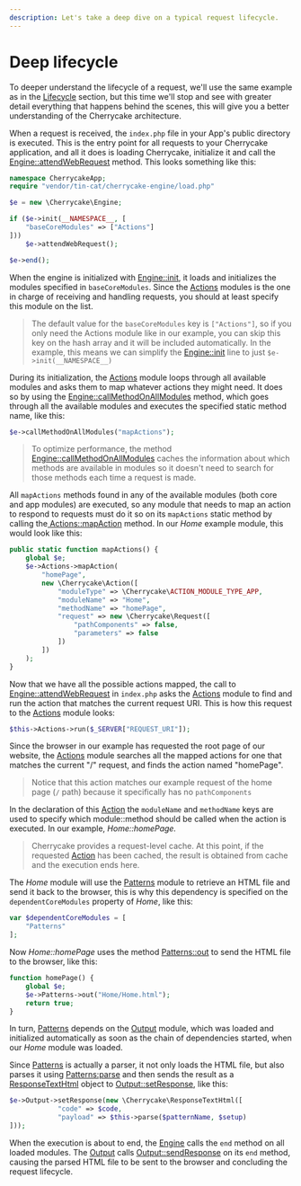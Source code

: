 ```yaml
---
description: Let's take a deep dive on a typical request lifecycle.
---
```


# Deep lifecycle

To deeper understand the lifecycle of a request, we'll use the same example as in the [Lifecycle](./) section, but this time we'll stop and see with greater detail everything that happens behind the scenes, this will give you a better understanding of the Cherrycake architecture.

When a request is received, the `index.php` file in your App's public directory is executed. This is the entry point for all requests to your Cherrycake application, and all it does is loading Cherrycake, initialize it and call the [Engine::attendWebRequest](../../reference/core-classes/engine/methods.md#attendwebrequest) method. This looks something like this:

```php
namespace CherrycakeApp;
require "vendor/tin-cat/cherrycake-engine/load.php"

$e = new \Cherrycake\Engine;

if ($e->init(__NAMESPACE__, [
    "baseCoreModules" => ["Actions"]
]))
    $e->attendWebRequest();

$e->end();
```

When the engine is initialized with [Engine::init](../../reference/core-classes/engine/methods.md#init), it loads and initializes the modules specified in `baseCoreModules`. Since the [Actions](../../reference/core-modules/actions-1/actions.md) modules is the one in charge of receiving and handling requests, you should at least specify this module on the list.

> The default value for the `baseCoreModules` key is `["Actions"]`, so if you only need the Actions module like in our example, you can skip this key on the hash array and it will be included automatically. In the example, this means we can simplify the [Engine::init](../../reference/core-classes/engine/methods.md#init) line to just `$e->init(__NAMESPACE__)`

During its initialization, the [Actions](../../reference/core-modules/actions-1/actions.md) module loops through all available modules and asks them to map whatever actions they might need. It does so by using the [Engine::callMethodOnAllModules](../../reference/core-classes/engine/methods.md#callmethodonallmodules) method, which goes through all the available modules and executes the specified static method name, like this:

```php
$e->callMethodOnAllModules("mapActions");
```

> To optimize performance, the method [Engine::callMethodOnAllModules](../../reference/core-classes/engine/methods.md#callmethodonallmodules) caches the information about which methods are available in modules so it doesn't need to search for those methods each time a request is made.

All `mapActions` methods found in any of the available modules \(both core and app modules\) are executed, so any module that needs to map an action to respond to requests must do it so on its `mapActions` static method by calling the[ Actions::mapAction](../../reference/core-modules/actions-1/actions.md#mapaction) method. In our _Home_ example module, this would look like this:

```php
public static function mapActions() {
	global $e;
	$e->Actions->mapAction(
		"homePage",
		new \Cherrycake\Action([
			"moduleType" => \Cherrycake\ACTION_MODULE_TYPE_APP,
			"moduleName" => "Home",
			"methodName" => "homePage",
			"request" => new \Cherrycake\Request([
				"pathComponents" => false,
				"parameters" => false
			])
		])
	);
}
```

Now that we have all the possible actions mapped, the call to[ Engine::attendWebRequest](../../reference/core-classes/engine/methods.md#attendwebrequest) in `index.php` asks the [Actions](../../reference/core-modules/actions-1/actions.md) module to find and run the action that matches the current request URI. This is how this request to the [Actions](../../reference/core-modules/actions-1/actions.md) module looks:

```php
$this->Actions->run($_SERVER["REQUEST_URI"]);
```

Since the browser in our example has requested the root page of our website, the [Actions](../../reference/core-modules/actions-1/actions.md) module searches all the mapped actions for one that matches the current "/" request, and finds the action named "homePage".

> Notice that this action matches our example request of the home page \(`/` path\) because it specifically has no `pathComponents`

In the declaration of this [Action](../../reference/core-classes/action/) the `moduleName` and `methodName` keys are used to specify which module::method should be called when the action is executed. In our example, _Home::homePage._

> Cherrycake provides a request-level cache. At this point, if the requested [Action](../../reference/core-classes/action/) has been cached, the result is obtained from cache and the execution ends here.

The _Home_ module will use the [Patterns](../../reference/core-modules/patterns/) module to retrieve an HTML file and send it back to the browser, this is why this dependency is specified on the `dependentCoreModules` property of _Home_, like this:

```php
var $dependentCoreModules = [
    "Patterns"
];
```

Now _Home::homePage_ uses the method [Patterns::out](../../reference/core-modules/patterns/methods.md#out) to send the HTML file to the browser, like this:

```php
function homePage() {
    global $e;
    $e->Patterns->out("Home/Home.html");
    return true;
}
```

In turn, [Patterns](../../reference/core-modules/patterns/) depends on the [Output](../../reference/core-modules/output/) module, which was loaded and initialized automatically as soon as the chain of dependencies started, when our _Home_ module was loaded.

Since [Patterns](../../reference/core-modules/patterns/) is actually a parser, it not only loads the HTML file, but also parses it using [Patterns:parse](../../reference/core-modules/patterns/#parse-patternname-setup) and then sends the result as a [ResponseTextHtml](../../reference/core-classes/response.md) object to [Output::setResponse](../../reference/core-modules/output/#setresponse-response), like this:

```php
$e->Output->setResponse(new \Cherrycake\ResponseTextHtml([
			"code" => $code,
			"payload" => $this->parse($patternName, $setup)
]));
```

When the execution is about to end, the [Engine](../../reference/core-classes/engine/) calls the `end` method on all loaded modules. The [Output](../../reference/core-modules/output/)  calls [Output::sendResponse](../../reference/core-modules/output/#sendresponse-response) on its `end` method, causing the parsed HTML file to be sent to the browser and concluding the request lifecycle.

